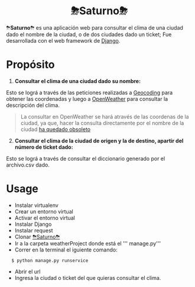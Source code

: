 <div align="center">

# **⛈Saturno⛈** #

</div>
<div>

  ⛈<b>Saturno</b>⛈ es una aplicación web para consultar el clima de una ciudad dado el nombre de la ciudad, o de dos ciudades dado un ticket; Fue desarrollada con el web framework     de  [Django](https://www.djangoproject.com/).
  
</div>


<div>
  
  # **Propósito**
  
</div>

1. <div><b>Consultar el clima de una ciudad dado su nombre:</b></div>

Esto se lográ a través de las peticiones realizadas a  [Geocoding](https://openweathermap.org/api/geocoding-api#direct_name) para obtener las coordenadas y     luego a [OpenWeather](https://openweathermap.org/current#one) para consultar la descripción del clima.
> La consultar en OpenWeather se hará através de las coordenas de la ciudad, ya que, hacer la consulta directamente  por el nombre de la ciudad [ha quedado obsoleto](https://openweathermap.org/current#builtin)

2. <div><b>Consultar el clima de la ciudad de origen y la de destino, apartir del número de ticket dado:</b></div>

Esto se lográ a través de consultar el diccionario generado por el archivo.csv dado.



<div>
  

</div>
<div>
  
# **Usage**   

</div>

* Instalar virtualenv
* Crear un entorno virtual
* Activar el entorno virtual
* Instalar Django
* Instalar request
* Clonar [⛈Saturno⛈](https://github.com/yinwm88/Saturno.git)
* Ir a la carpeta  weatherProject donde está el ''' manage.py'''
* Correr en la terminal el iguiente comando:
```
  $ python manage.py runservice

```
* Abrir el url
* Ingresa la ciudad o ticket del que quieras consultar el clima.
